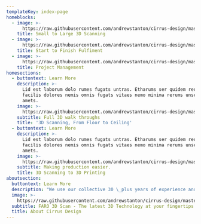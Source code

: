 ```yaml
---
templateKey: index-page
homeblocks:
  - image: >-
      https://raw.githubusercontent.com/andrewstanton/cirrus-design/master/static/img/small-large-projects.jpg
    title: Small to Large 3D Scanning
  - image: >-
      https://raw.githubusercontent.com/andrewstanton/cirrus-design/master/static/img/start-finish.jpg
    title: Start to Finish Fulfiment
  - image: >-
      https://raw.githubusercontent.com/andrewstanton/cirrus-design/master/static/img/project-management.jpg
    title: Project Management
homesections:
  - buttontext: Learn More
    description: >-
      Lid est laborum dolo rumes fugats untras. Etharums ser quidem rerum
      facilis dolores nemis omnis fugats vitaes nemo minima rerums unsers sadips
      amets.
    image: >-
      https://raw.githubusercontent.com/andrewstanton/cirrus-design/master/static/img/3d-scanning-floor-ceiling.jpg
    subtitle: Full 3D walk throughs
    title: '3D Scanning, From Floor to Ceiling'
  - buttontext: Learn More
    description: >-
      Lid est laborum dolo rumes fugats untras. Etharums ser quidem rerum
      facilis dolores nemis omnis fugats vitaes nemo minima rerums unsers sadips
      amets.
    image: >-
      https://raw.githubusercontent.com/andrewstanton/cirrus-design/master/static/img/3d-scanning-3d-printing.jpg
    subtitle: Making production easier.
    title: 3D Scanning to 3D Printing
aboutsection:
  buttontext: Learn More
  description: "We use our collective 30 \_plus years of experience and the most up to date technologies to offer our clients the highest quality service at competitive rates. \_We pride ourselves in being thorough and accurate so that your project is completed correctly and on time. \_Our design process is rooted in three-dimensional design and drafting using either AutoCAD, Solidworks, or Inventor depending on your needs. \_We also use the latest point cloud technology to improve accuracy and facilitate early visualization. The point cloud technology is also an effective means to document existing conditions and even reverse engineer your products.  "
  image: >-
    https://raw.githubusercontent.com/andrewstanton/cirrus-design/master/static/img/about-cirrus-design.jpg
  subtitle: FARO 3D Scan - The latest 3D Technology at your fingertips
  title: About Cirrus Design
---
```


